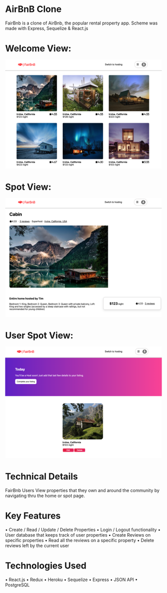 # AirBnB Clone

FairBnb is a clone of AirBnb, the popular rental property app. Scheme was made with Express, Sequelize & React.js 

# Welcome View:
![fairbnb-home-page](/home.png)

# Spot View:
![fairbnb-home-page](/spot.png)

# User Spot View:
![fairbnb-home-page](/user.png)



# Technical Details
FairBnb Users View properties that they own and around the community by navigating thru the home or spot page. 





# Key Features
• Create / Read / Update / Delete Properties
• Login / Logout functionality
• User database that keeps track of user properties
• Create Reviews on specific properties
• Read all the reviews on a specific property
• Delete reviews left by the current user


# Technologies Used
• React.js
• Redux
• Heroku
• Sequelize
• Express
• JSON API
• PostgreSQL
